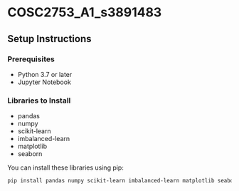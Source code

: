 # COSC2753_A1_s3891483
 
## Setup Instructions

### Prerequisites

- Python 3.7 or later
- Jupyter Notebook

### Libraries to Install

- pandas
- numpy
- scikit-learn
- imbalanced-learn
- matplotlib
- seaborn

You can install these libraries using pip:

```bash
pip install pandas numpy scikit-learn imbalanced-learn matplotlib seaborn

